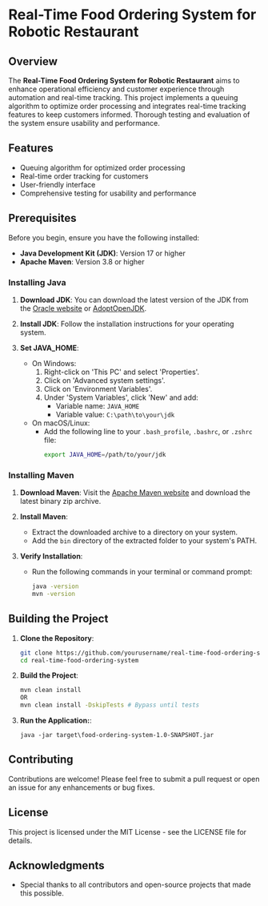 # Real-Time Food Ordering System for Robotic Restaurant

## Overview

The **Real-Time Food Ordering System for Robotic Restaurant** aims to enhance operational efficiency and customer experience through automation and real-time tracking. This project implements a queuing algorithm to optimize order processing and integrates real-time tracking features to keep customers informed. Thorough testing and evaluation of the system ensure usability and performance.

## Features

- Queuing algorithm for optimized order processing
- Real-time order tracking for customers
- User-friendly interface
- Comprehensive testing for usability and performance

## Prerequisites

Before you begin, ensure you have the following installed:

- **Java Development Kit (JDK)**: Version 17 or higher
- **Apache Maven**: Version 3.8 or higher

### Installing Java

1. **Download JDK**: You can download the latest version of the JDK from the [Oracle website](https://www.oracle.com/java/technologies/javase-jdk11-downloads.html) or [AdoptOpenJDK](https://adoptopenjdk.net/).
   
2. **Install JDK**: Follow the installation instructions for your operating system.

3. **Set JAVA_HOME**:
   - On Windows:
     1. Right-click on 'This PC' and select 'Properties'.
     2. Click on 'Advanced system settings'.
     3. Click on 'Environment Variables'.
     4. Under 'System Variables', click 'New' and add:
        - Variable name: `JAVA_HOME`
        - Variable value: `C:\path\to\your\jdk`
   - On macOS/Linux:
     - Add the following line to your `.bash_profile`, `.bashrc`, or `.zshrc` file:
       ```bash
       export JAVA_HOME=/path/to/your/jdk
       ```

### Installing Maven

1. **Download Maven**: Visit the [Apache Maven website](https://maven.apache.org/download.cgi) and download the latest binary zip archive.

2. **Install Maven**:
   - Extract the downloaded archive to a directory on your system.
   - Add the `bin` directory of the extracted folder to your system's PATH.

3. **Verify Installation**:
   - Run the following commands in your terminal or command prompt:
     ```bash
     java -version
     mvn -version
     ```

## Building the Project

1. **Clone the Repository**:
   ```bash
   git clone https://github.com/yourusername/real-time-food-ordering-system.git
   cd real-time-food-ordering-system
   ```

2. **Build the Project**:
   ```bash
   mvn clean install
   OR
   mvn clean install -DskipTests # Bypass until tests
   ```

3. **Run the Application:**:
   ```
   java -jar target\food-ordering-system-1.0-SNAPSHOT.jar 
   ```

## Contributing
Contributions are welcome! Please feel free to submit a pull request or open an issue for any enhancements or bug fixes.

## License
This project is licensed under the MIT License - see the LICENSE file for details.

## Acknowledgments
- Special thanks to all contributors and open-source projects that made this possible.
